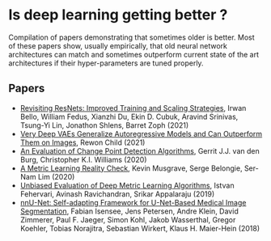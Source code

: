# Is deep learning getting better ? 

Compilation of papers demonstrating that sometimes older is better.
Most of these papers show, usually empirically, that old neural network architectures can match and sometimes outperform current state of the art architectures if their hyper-parameters are tuned properly.

## Papers

- [Revisiting ResNets: Improved Training and Scaling Strategies](https://arxiv.org/abs/2103.07579), Irwan Bello, William Fedus, Xianzhi Du, Ekin D. Cubuk, Aravind Srinivas, Tsung-Yi Lin, Jonathon Shlens, Barret Zoph (2021)
- [Very Deep VAEs Generalize Autoregressive Models and Can Outperform Them on Images](https://arxiv.org/abs/2011.10650), Rewon Child (2021)
- [An Evaluation of Change Point Detection Algorithms](https://arxiv.org/abs/2003.06222), Gerrit J.J. van den Burg, Christopher K.I. Williams (2020)
- [A Metric Learning Reality Check](https://arxiv.org/abs/2003.08505v1), Kevin Musgrave, Serge Belongie, Ser-Nam Lim (2020)
- [Unbiased Evaluation of Deep Metric Learning Algorithms](https://arxiv.org/abs/1911.12528), Istvan Fehervari, Avinash Ravichandran, Srikar Appalaraju (2019)
- [nnU-Net: Self-adapting Framework for U-Net-Based Medical Image Segmentation](https://arxiv.org/abs/1809.10486), Fabian Isensee, Jens Petersen, Andre Klein, David Zimmerer, Paul F. Jaeger, Simon Kohl, Jakob Wasserthal, Gregor Koehler, Tobias Norajitra, Sebastian Wirkert, Klaus H. Maier-Hein (2018)
